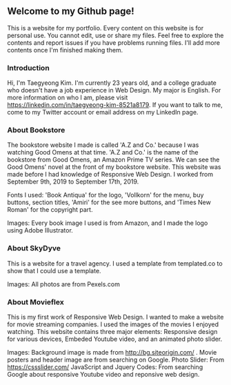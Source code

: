 ## Welcome to my Github page!

This is a website for my portfolio. Every content on this website is for personal use. You cannot edit, use or share my files. Feel free to explore the contents and report issues if you have problems running files. I'll add more contents once I'm finished making them.

### Introduction
Hi, I'm Taegyeong Kim. I'm currently 23 years old, and a college graduate who doesn't have a job experience in Web Design. My major is English. For more information on who I am, please visit https://linkedin.com/in/taegyeong-kim-8521a8179. If you want to talk to me, come to my Twitter account or email address on my LinkedIn page.

### About Bookstore
The bookstore website I made is called 'A.Z and Co.' because I was watching Good Omens at that time. 'A.Z and Co.' is the name of the bookstore from Good Omens, an Amazon Prime TV series. We can see the Good Omens' novel at the front of my bookstore website. This website was made before I had knowledge of Responsive Web Design. I worked from September 9th, 2019 to September 17th, 2019.

Fonts I used: 'Book Antiqua' for the logo, 'Vollkorn' for the menu, buy buttons, section titles, 'Amiri' for the see more buttons, and 'Times New Roman' for the copyright part.

Images: Every book image I used is from Amazon, and I made the logo using Adobe Illustrator.

### About SkyDyve
This is a website for a travel agency. I used a template from templated.co to show that I could use a template.

Images: All photos are from Pexels.com

### About Movieflex
This is my first work of Responsive Web Design. I wanted to make a website for movie streaming companies. I used the images of the movies I enjoyed watching. This website contains three major elements: Responsive design for various devices, Embeded Youtube video, and an animated photo slider.

Images: Background image is made from http://bg.siteorigin.com/ . Movie posters and header image are from searching on Google.
Photo Slider: From https://cssslider.com/
JavaScript and Jquery Codes: From searching Google about responsive Youtube video and reponsive web design.

